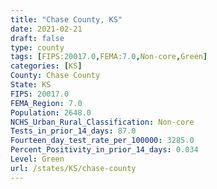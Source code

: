```yaml
---
title: "Chase County, KS"
date: 2021-02-21
draft: false
type: county
tags: [FIPS:20017.0,FEMA:7.0,Non-core,Green]
categories: [KS]
County: Chase County
State: KS
FIPS: 20017.0
FEMA_Region: 7.0
Population: 2648.0
NCHS_Urban_Rural_Classification: Non-core
Tests_in_prior_14_days: 87.0
Fourteen_day_test_rate_per_100000: 3285.0
Percent_Positivity_in_prior_14_days: 0.034
Level: Green
url: /states/KS/chase-county
---
```




